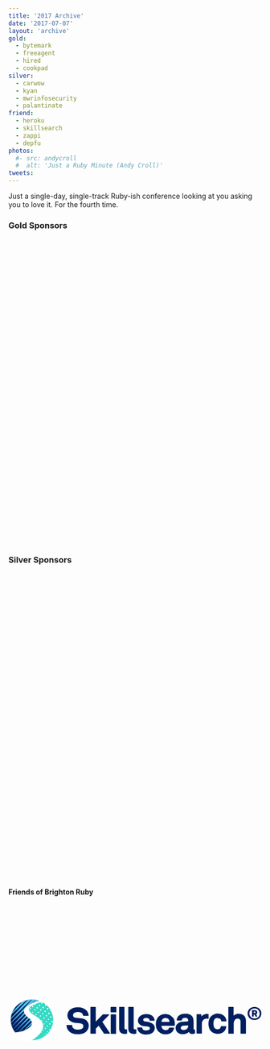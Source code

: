 ```yaml
---
title: '2017 Archive'
date: '2017-07-07'
layout: 'archive'
gold:
  - bytemark
  - freeagent
  - hired
  - cookpad
silver:
  - carwow
  - kyan
  - mwrinfosecurity
  - palantinate
friend:
  - heroku
  - skillsearch
  - zappi
  - depfu
photos:
  #- src: andycroll
  #  alt: 'Just a Ruby Minute (Andy Croll)'
tweets:
---
```


Just a single-day, single-track Ruby-ish conference looking at you asking you to love it. For the fourth time.

<h3 class="h6 my-4">Gold Sponsors</h3>

<div class="row">
  <div class="col-12">
    <svg viewBox="0 0 400 120" class="img-fluid mb-3">
      <use xlink:href="#sponsor-bytemark"></use>
    </svg>
  </div>

  <div class="col-12">
    <svg viewBox="0 0 400 120" class="img-fluid mb-3">
      <use xlink:href="#sponsor-freeagent"></use>
    </svg>
  </div>

  <div class="col-12">
    <svg viewBox="0 0 400 120" class="img-fluid mb-3">
      <use xlink:href="#sponsor-hired"></use>
    </svg>
  </div>

  <div class="col-12">
    <svg viewBox="0 0 400 120" class="img-fluid mb-3">
      <use xlink:href="#sponsor-cookpad"></use>
    </svg>
  </div>
</div>

<h3 class="h6 my-4">Silver Sponsors</h3>

<div class="row">
  <div class="col-6">
    <svg viewBox="0 0 400 120" class="img-fluid mb-3">
      <use xlink:href="#sponsor-carwow"></use>
    </svg>
  </div>

  <div class="col-6">
    <svg viewBox="0 0 400 120" class="img-fluid mb-3">
      <use xlink:href="#sponsor-kyan"></use>
    </svg>
  </div>

  <div class="col-6">
    <svg viewBox="0 0 400 120" class="img-fluid mb-3">
      <use xlink:href="#sponsor-mwr"></use>
    </svg>
  </div>

  <div class="col-6">
    <svg viewBox="0 0 400 120" class="img-fluid mb-3">
      <use xlink:href="#sponsor-palatinate"></use>
    </svg>
  </div>
</div>

<h4 class="h6 my-4">Friends of Brighton Ruby</h4>

<div class="row">
  <div class="col-4">
    <svg viewBox="0 0 400 120" class="img-fluid mb-3">
      <use xlink:href="#sponsor-heroku"></use>
    </svg>
  </div>

  <div class="col-4">
    <svg viewBox="0 0 400 120" xmlns="http://www.w3.org/2000/svg" xmlns:xlink="http://www.w3.org/1999/xlink" class="img-fluid mb-3">
      <defs>
        <path d="M39.03 28.53c0-11.9-6.76-22.74-17.65-28.42C16.9.9 8.66 2.8 2.78 7.4.9 8.85 0 10.5.18 12.23c.4 4.82 8.5 9.13 8.57 9.17l.78.5c4.55 2.9 11.44 7.26 12.92 13.84.74 3.3 0 6.83-2.28 10.4-3.4 5.47-8.5 10.25-15.08 14.2-.1.06-.2.2-.2.3 0 .14.1.22.2.2 18.7.03 33.9-14.48 33.9-32.3z" id="a"/>
        <path d="M45.56 2.85c.02-.2-.1-.37-.3-.43C41.7 1.24 37.96.64 34.22.64 15.6.64.42 15.14.42 32.98c0 7.28 2.55 14.34 7.2 19.94 9.53-1.1 17.33-2.46 23.73-8.83 2.23-2.2 3.22-4.3 3.13-6.4-.16-3.8-4-7.1-7.44-9.9l-.88-.8c-3.24-2.8-4.82-5.8-4.58-8.7.27-3.3 2.73-6.3 7.34-9.1 5.6-3.4 11.96-5.2 16.3-6.1.2 0 .35-.2.36-.4z" id="c"/>
      </defs>
      <g transform="translate(0 25)" fill="none" fill-rule="evenodd">
        <path d="M123.42 36.86c2.3 2.15 3.58 5.2 3.46 8.35.07 3.4-1.28 6.6-3.72 8.9-3.12 3-7.76 4.5-13.8 4.5-5.37 0-9.77-1.4-13.05-4.3-2.9-2.4-4.6-6-4.6-9.8l.5-.4h8l.5.5c0 1.8.8 3.5 2.1 4.7 1.5 1.4 3.7 2.1 6.9 2.1 3.3 0 5.7-.7 7.1-2 1-.9 1.6-2.2 1.6-3.5 0-2.4-1.5-3.9-4.7-4.4-1-.2-2.6-.4-4.7-.6-2.2-.2-3.8-.4-4.7-.5-3-.4-5.8-1.7-8-3.8-2.1-2.1-3.3-5-3.1-8 0-3.1 1.3-5.9 3.9-8.3 1.6-1.4 3.6-2.5 5.6-3.2 2.4-.8 4.8-1.2 7.2-1.1 5.1 0 9.2 1.4 12.3 4.1 3.1 2.7 4.5 5.7 4.5 9l-.4.48h-8l-.4-.4c-.1-1.45-.7-2.8-1.7-3.75-.8-.7-1.7-1.2-2.7-1.5-1.1-.4-2.3-.6-3.5-.6-2.9 0-5.2.76-6.6 2.1-.8.8-1.3 1.9-1.3 3.1 0 2.25 1.3 3.57 4 4 1 .1 2.6.3 4.9.56l4.4.5c3.2.32 6.25 1.7 8.7 3.82zm35.76-9.05l-.32-.7h-9.46l-.32.2-11.1 11.3V16l-.44-.44H130l-.43.44v41.4l.44.42h7.6l.5-.44V49.7l4.5-4.64 8.4 12.56.4.2h8.8l.4-.7-12.2-18 11-11.26zm2.9-.7l-.44.5v29.8l.45.5h7.6l.4-.4v-30l-.5-.4H162zm-.23-11.5l-.44.5v7.4l.5.5h8.1l.5-.4V16l-.4-.45-8 .02zm24.77 35.3h-.7c-1.04 0-1.75-.2-2.05-.5-.38-.5-.55-1.2-.5-1.8V15.9l-.45-.45h-7.58l-.45.43V49.6c0 2.88.8 5.03 2.4 6.42 1.6 1.38 3.8 2.05 6.5 2.05 1.1-.03 2.3-.17 3.4-.4l.3-.44V51.2l-.5-.44-.6.05zm14.56 0h-.68c-1.05 0-1.76-.2-2.07-.5-.37-.5-.55-1.2-.5-1.8V15.9l-.44-.45h-7.6l-.5.43V49.6c0 2.88.8 5.03 2.4 6.42 1.6 1.38 3.8 2.05 6.6 2.05 1.1-.03 2.2-.17 3.4-.4l.3-.44V51.2l-.5-.44-.6.05zm21.7-11.6l-6.68-.8c-3.23-.4-3.23-2-3.23-2.5 0-1.3.7-2.2 2.13-2.7 1-.3 2.04-.4 3.1-.4 1.35-.1 2.7.4 3.76 1.3.7.7 1.1 1.6 1.13 2.5l.4.5h7.1l.4-.4c-.1-2.4-1.1-4.8-2.9-6.4-2.4-2.4-5.8-3.6-10.2-3.6-4 0-7.3 1.1-9.8 3.1-2.2 1.7-3.4 4.3-3.4 7.1 0 2 .7 4 2.1 5.4 1.4 1.6 3.3 2.6 5.4 3 1.1.2 2.7.5 4.8.7 2.1.2 3.4.4 3.8.5 1.9.3 2.7 1.1 2.7 2.7 0 .8 0 3.3-6 3.3-1.6.1-3.2-.3-4.5-1.2-1-.8-1.5-1.9-1.5-3.2l-.4-.4H204l-.46.47c.03 2.8 1.3 5.48 3.44 7.28 2.6 2.36 6.1 3.56 10.4 3.56 4.8 0 8.53-1.2 11-3.5 1.9-1.8 2.9-4.3 2.86-6.87.1-2.22-.8-4.4-2.5-5.92-1.8-1.6-4-2.6-6.4-2.9zm37.28-7.2c1.98 2.9 2.92 6.5 2.8 10.7-.05.9-.07 1.6-.07 2l-.5.5h-20.5c-.1 2 .7 3.8 2.1 5.1 1.1 1.1 2.7 1.7 4.3 1.7 1.9 0 3.3-.4 4.2-1.3.6-.6 1.1-1.4 1.3-2.3l.4-.3h7.2l.4.5c-.3 2.2-1.3 4.2-2.8 5.8-2.6 2.9-6.3 4.3-10.9 4.3-3.8.1-7.4-1.3-10.2-3.8-3.3-3-5-7.1-5-12.2s1.5-9.2 4.6-12.2c2.6-2.6 6.1-3.9 10.3-3.9 5.2 0 9.1 2 11.8 5.7zM241.9 39h12.64c-.03-1.66-.67-3.25-1.78-4.47-1.2-1.1-2.82-1.68-4.46-1.57-1.88-.13-3.7.67-4.9 2.12-.9 1.12-1.44 2.5-1.52 3.93h.02zm52.46 12.26l.5.45V57l-.3.42c-1.22.5-2.55.8-3.9.82-1.45.08-2.88-.4-4-1.3-.7-.6-1.22-1.37-1.5-2.24-.92 1.05-2.04 1.9-3.3 2.5-1.85.9-3.9 1.35-5.95 1.33-3.6 0-6.5-.95-8.6-2.83-2-1.75-3.1-4.3-3.1-6.95-.1-2.66 1.1-5.23 3.2-6.92 2.3-1.76 5-2.75 7.8-2.85l8.8-.6V36.9c.1-1.16-.3-2.3-1-3.2-.6-.7-1.9-1.05-3.8-1.05-3.3 0-5.1 1.24-5.2 3.82l-.4.42h-7.3l-.4-.5c.1-3.1 1.6-5.9 4.1-7.6 2.5-1.7 5.6-2.5 9.4-2.5 6.4 0 10.4 2.1 12.2 6.3.7 2 1 4.1 1 6.2v11.1c0 .4.1.8.3 1.1.3.2.7.3 1 .3l1-.1zm-17.92-6.16c-1.08.04-2.12.4-2.98 1.06-.75.56-1.18 1.46-1.15 2.4 0 .92.5 1.8 1.2 2.34.8.63 1.9.96 2.9.94 2 .1 4-.5 5.5-1.7 1.4-1.15 2.2-2.88 2.1-4.67v-.9l-7.4.53zm40-17.84l-.4-.44c-.8-.12-1.6-.18-2.4-.18-1.94-.02-3.85.4-5.6 1.25-1.22.6-2.27 1.5-3 2.6l-.47-3.1-.45-.4h-6.38l-.45.4v29.8l.4.4h7.6l.4-.5v-15c-.1-2.1.6-4.2 2-5.8 1.3-1.5 3.2-2.3 5.6-2.3.8 0 1.6.1 2.5.3l.5-.5V27zm14.52 6.13c2.07 0 3.52.6 4.46 2 .5.7.8 1.6.83 2.5l.44.4h7.4l.4-.5c-.1-2.5-1-4.9-2.5-6.8-2.8-3.2-6.5-4.9-11.1-4.9-2.3 0-4.5.4-6.5 1.4-1.8.8-3.5 1.9-4.8 3.4-2.4 2.8-3.5 6.5-3.5 11.1s1.2 8.3 3.5 11.1c1.3 1.5 2.9 2.7 4.7 3.5 2 .9 4.2 1.4 6.4 1.4 4.6 0 8.3-1.7 11-4.9 1.5-1.9 2.4-4.3 2.5-6.7l-.5-.5h-7.5l-.5.4c-.1.9-.4 1.7-.9 2.5-.9 1.3-2.4 2-4.5 2-1.6 0-3.18-.6-4.28-1.7-1.3-1.4-2-3.8-2-7.2 0-3.4.7-5.9 2-7.3 1.1-1.1 2.67-1.7 4.25-1.6zm32.85-7.1c-1.7 0-3.4.3-5 1-1.1.5-2.1 1.2-3 2V15.9l-.4-.43h-7.5l-.4.44v41.4l.5.5h7.6l.4-.4V41.7c0-1.93.6-3.83 1.6-5.46.9-1.55 2.6-2.45 4.4-2.37 1.8 0 3 .43 3.7 1.25.8 1.13 1.2 2.5 1.1 3.87v18.4l.5.4h7.5l.5-.5V37.4c.1-2.94-.9-5.82-2.9-8-1.9-2.05-4.7-3.1-8.1-3.1l.1-.03zm35.8-.4c.1 2.8-1 5.5-3 7.4-4.5 3.8-11.1 3.8-15.6 0-1.9-2-3.1-4.6-3.1-7.4 0-2.8 1.1-5.5 3.1-7.4 4.5-3.9 11.2-3.9 15.6 0 2.1 1.9 3.2 4.6 3.1 7.4h.1zm-2.7 0c.1-2.1-.7-4.2-2.2-5.7-3.3-3-8.4-3-11.7 0-3 3.2-3 8.1 0 11.3 3.4 2.9 8.4 2.9 11.8 0 1.5-1.5 2.3-3.6 2.2-5.7l.1-.1zm-5.4 1l1.8 3.9h-2.8l-1.5-3.3h-1.4v3.3h-2.7V20.6h4.2c1.1-.04 2.1.3 2.9.92.8.62 1.2 1.57 1.2 2.56.1 1.22-.5 2.37-1.6 2.9v-.04zm-1.1-3c.1-.3-.1-.6-.3-.8-.3-.2-.6-.3-.9-.3h-1.5V25h1.6c.9 0 1.3-.38 1.3-1.15z" fill="#001F5F" fill-rule="nonzero"/>
        <ellipse fill="#FFF" fill-rule="nonzero" cx="37.2" cy="35.96" rx="36.97" ry="35.37"/>
        <ellipse fill="#FFF" fill-rule="nonzero" cx="37.2" cy="35.96" rx="36.97" ry="35.37"/>
        <path d="M48.54 5.83c0-.2-.1-.38-.3-.43-3.56-1.2-7.3-1.8-11.06-1.8C18.55 3.6 3.4 18.13 3.4 35.96c0 7.3 2.54 14.34 7.2 19.95 9.52-1.1 17.32-2.4 23.7-8.8 2.24-2.2 3.23-4.2 3.14-6.3-.15-3.8-4-7-7.43-9.9l-.8-.7c-3.2-2.7-4.8-5.7-4.6-8.7.3-3.2 2.8-6.3 7.4-9C37.6 9 43.9 7.2 48.3 6.3c.2 0 .3-.16.3-.36z" fill="#001F5F" fill-rule="nonzero"/>
        <path d="M71 35.96c0-11.9-6.76-22.74-17.65-28.42-4.47.75-12.72 2.68-18.6 7.26-1.9 1.5-2.78 3.12-2.62 4.86.42 4.82 8.5 9.13 8.58 9.17l.8.5c4.6 2.9 11.5 7.26 12.9 13.84.8 3.32 0 6.83-2.2 10.4-3.4 5.48-8.5 10.25-15.1 14.2-.1.06-.1.2-.1.32.1.1.2.2.3.2C55.9 68.3 71 53.8 71 35.9z" fill="#34D9C3" fill-rule="nonzero"/>
        <g transform="translate(31.97 7.433)">
          <mask id="b" fill="#fff">
            <use xlink:href="#a"/>
          </mask>
          <path d="M50.3 6.76c.23-.23.54-.36.86-.36.32 0 .63.13.86.36.48.48.48 1.26 0 1.74-.23.23-.54.36-.86.36-.32 0-.63-.13-.86-.36-.48-.48-.48-1.26 0-1.74zm-4.4 6.2c.27.26.64.4 1 .4.4 0 .76-.14 1.03-.4.54-.58.54-1.48 0-2.06-.27-.26-.64-.42-1.02-.42-.3 0-.7.16-1 .42-.5.58-.5 1.48 0 2.05zm6.6 2.43c.18.1.43.2.7.2.25 0 .5-.1.68-.3.38-.4.38-1 0-1.4-.18-.2-.43-.3-.7-.3-.25 0-.5.1-.68.3-.38.3-.38 1 0 1.4zm-36.43.4c-.2-.2-.47-.3-.75-.3s-.55.1-.74.3c-.4.4-.4 1 0 1.5.2.2.46.3.74.3.28 0 .55-.1.75-.3.4-.5.37-1.1-.04-1.5h.04zm16.98-28h-.55l-.18.1c-.1 0-.17.1-.24.2-.2.2-.33.4-.4.7-.02.1-.02.3 0 .5.02.1.07.3.13.4v.1c.1.1.2.3.3.4.1.1.2.1.3.2.1 0 .2.1.3.1.6.2 1.2.1 1.6-.3l.1-.1c.1-.1.2-.3.3-.4l.1-.4v-.6l-.1-.4v-.1l-.2-.3c-.1-.2-.2-.2-.4-.3-.1-.1-.3-.1-.4-.1h-.1c-.1-.1-.2-.1-.3 0l.1-.1zM20.9-14.5c.56-.57.56-1.47 0-2.04-.25-.27-.62-.43-1-.43s-.74.15-1 .42c-.55.56-.55 1.46 0 2.03.54.55 1.43.55 1.98 0h.03zM38 21c.25.22.56.36.9.36.32 0 .63-.14.86-.37.48-.5.48-1.3 0-1.8-.23-.3-.54-.4-.87-.4-.4 0-.7.1-.9.3-.5.5-.5 1.2-.1 1.7h.1zm-1.7 10.86c.2.22.5.34.8.34.3 0 .6-.1.8-.33.45-.45.45-1.17 0-1.63-.2-.2-.5-.33-.8-.33-.3 0-.6.2-.8.4-.46.5-.5 1.2-.06 1.7h.06zm-18.3.27c-.16-.16-.38-.25-.6-.25-.23 0-.44.08-.6.24-.33.34-.33.88 0 1.2.16.17.37.26.6.26.22 0 .44-.1.6-.25.33-.33.33-.87 0-1.2zm12.64-3.66c.2.2.46.3.74.3.28 0 .55-.1.74-.3.4-.42.4-1.08 0-1.5-.2-.2-.46-.3-.74-.3-.28 0-.55.1-.74.3-.42.4-.45 1.07-.05 1.5zm16.26.04c-.3.5-.3 1 0 1.5.2.3.54.5.9.6.37.1.73-.1 1-.3.47-.4.47-1.2 0-1.7-.27-.2-.63-.4-1-.3-.36.1-.7.3-.9.6v.1zm4.05-2.3c.25.3.6.4.94.4.3 0 .7-.1.9-.4.5-.5.5-1.3 0-1.9-.3-.2-.6-.4-1-.4s-.7.2-1 .4c-.6.5-.6 1.4-.1 1.9zm-10.9 1.9c.24.3.55.4.88.4.34 0 .65-.1.88-.3.5-.5.5-1.3 0-1.7-.2-.2-.5-.3-.8-.3-.3 0-.6.2-.8.4-.5.5-.5 1.2 0 1.7h.1zm-.4 9.6c.2.2.46.3.74.3.2 0 .5-.1.7-.3.4-.4.4-1.1 0-1.5-.2-.2-.5-.3-.8-.3s-.6.1-.8.3c-.4.4-.5 1.1-.1 1.5zM25.8 42.5c.15.16.37.25.6.25.22 0 .43-.1.6-.23.32-.37.32-.9 0-1.2-.17-.2-.38-.3-.6-.3-.23 0-.45.1-.6.3-.35.3-.37.85-.05 1.2h.04zM15.6 24.9c-.3-.1-.67-.05-.9.2-.34.33-.34.87 0 1.2.15.17.36.26.6.26.2 0 .43-.1.6-.25.32-.3.32-.9 0-1.2-.1-.1-.18-.1-.3-.2zm-9-9.1c-.32-.14-.7-.07-.93.17-.33.34-.33.88 0 1.22.16.1.38.2.6.2.23 0 .44 0 .6-.2.33-.3.33-.9 0-1.2-.08-.1-.17-.2-.28-.2zm17.1 18.4c-.34.34-.34.87 0 1.2.15.17.37.26.6.26.22 0 .43-.1.6-.25.32-.3.32-.8 0-1.2-.33-.3-.85-.3-1.18 0h-.02zm8.87 1.35c.2.2.47.32.75.32s.54-.12.74-.32c.4-.4.4-1.07 0-1.48-.2-.2-.46-.32-.74-.32-.28 0-.55.1-.75.32-.4.4-.4 1.07.02 1.47h-.1zm10.62-1.62c.2.22.5.34.8.34.3 0 .5-.12.8-.34.4-.45.4-1.17 0-1.63-.3-.2-.5-.33-.8-.33-.3 0-.6.12-.8.33-.5.46-.5 1.18 0 1.62zm-10.5 10.6c.1.16.4.25.6.25.2 0 .4-.1.6-.25.3-.33.3-.87 0-1.2-.2-.17-.4-.26-.6-.26-.2 0-.5.1-.6.25-.4.34-.4.88 0 1.2zM59.6 17.3c.15.17.35.26.56.26.2 0 .4-.1.55-.25.4-.3.4-.8 0-1.1-.1-.1-.3-.2-.5-.2s-.4.1-.5.3c-.3.3-.3.8 0 1.1zm-11.7 2.72c.28.27.64.42 1.02.42s.75-.15 1-.42c.56-.58.56-1.47 0-2.05-.25-.27-.62-.42-1-.42s-.74.15-1 .42c-.55.58-.54 1.48 0 2.05zm-24.85-2.18c-.2-.2-.47-.3-.75-.3-.27 0-.54.1-.74.3-.4.4-.4 1.07 0 1.5.2.2.46.3.74.3.3 0 .55-.1.75-.3.4-.43.4-1.1 0-1.5zM41.9 17c.24.27.58.4.94.4.35 0 .7-.13.94-.4.52-.52.52-1.37 0-1.9-.25-.25-.6-.4-.94-.4-.36 0-.7.15-.94.4-.27.25-.42.6-.43.96 0 .37.14.72.4.98l.03-.03zm-7.7 7.8c.2.22.5.34.8.34.3 0 .6-.12.8-.34.45-.45.45-1.17 0-1.62-.2-.22-.5-.34-.8-.34-.3 0-.6.12-.8.34-.44.45-.44 1.17 0 1.62zm-9.14.14L25 24.9c-.4-.38-1.03-.38-1.42 0-.4.4-.4 1.07 0 1.5.2.2.46.3.74.3.28 0 .55-.1.74-.3.38-.43.38-1.06 0-1.47zm30.07-3.06c.2.2.5.33.8.33.3 0 .6-.1.8-.3.46-.4.46-1.2 0-1.6-.2-.2-.5-.3-.8-.3-.3 0-.6.2-.8.4-.44.5-.45 1.2 0 1.7zm-46.5.95c-.3-.13-.67-.06-.9.2-.34.33-.34.87 0 1.2 0 .02.04.04.06.05.3.3.8.27 1.1-.04.3-.34.3-.88 0-1.2-.1-.1-.2-.17-.3-.2zm35.27-.62c-.52.6-.52 1.4 0 2s1.36.5 1.88 0c.53-.5.53-1.4 0-1.9-.24-.2-.58-.4-.94-.4-.35 0-.7.2-.94.4zM2.35 29.7c-.12-.12-.3-.2-.47-.2-.17 0-.34.08-.46.2-.12.13-.2.3-.2.47 0 .2.08.36.2.48.12.13.3.2.46.2.17 0 .34-.07.46-.2.24-.25.24-.65 0-.9v-.03zm3.9 5.95c.22-.22.22-.6 0-.8-.05-.05-.1-.1-.18-.12-.2-.1-.45-.03-.6.13-.22.2-.22.55 0 .77.2.2.57.2.78 0zm5.1 3.16c-.1-.1-.28-.2-.45-.2-.17 0-.34.1-.46.2-.26.3-.26.7 0 1 .12.2.3.2.46.2.17 0 .34 0 .46-.2.23-.2.22-.6 0-.9zm-3.07 3.1c-.1-.1-.24-.1-.4-.1-.13 0-.27.1-.38.2-.22.3-.22.6 0 .8.1.1.25.2.4.2.14 0 .3 0 .4-.1.18-.2.17-.5-.02-.7V42zm13.28-4.2c-.14-.1-.33-.2-.53-.2s-.38.1-.52.2c-.1.2-.2.4-.2.6s.1.4.3.6.4.3.6.3c.2 0 .4-.1.6-.2.2-.1.3-.3.3-.5s-.1-.4-.2-.5zm-7-2c-.13-.1-.32-.2-.52-.2s-.38.1-.52.3c-.15.2-.23.4-.23.6s0 .4.2.6c.1.2.3.3.5.3s.4-.1.5-.2c.1-.1.2-.3.2-.5s-.1-.4-.3-.5zM3.3 38.5c.18-.17.18-.46 0-.64-.1-.1-.2-.14-.33-.14-.12 0-.24.05-.32.14-.18.18-.18.47 0 .65l.06.1c.2.2.5.1.6-.1v.1zm-4.04-5.7c-.1-.12-.25-.18-.4-.18-.15 0-.3.06-.4.17-.2.2-.2.5 0 .7.1.1.25.1.4.1.15 0 .3-.1.4-.2.2-.2.2-.6 0-.8zm13.28-3.26c.15-.14.23-.33.23-.54 0-.2-.08-.4-.23-.53-.14-.14-.33-.23-.53-.23s-.3.1-.5.23c-.1.14-.2.33-.2.53s.1.4.3.54c.2.14.4.22.6.22s.4-.08.6-.22zm-18.26-.85c-.04-.1-.1-.1-.15-.1-.17-.1-.37-.1-.5 0-.1.1-.14.2-.14.3s0 .2.1.3c.1.1.2.1.3.1s.2-.1.3-.2c.1-.2.1-.5 0-.7zm15.04 3.9c.26-.3.26-.7 0-1-.12-.2-.3-.2-.46-.2-.18 0-.34 0-.47.2-.3.2-.3.6 0 .9h.2c.2.1.5 0 .7-.2zm-13.04 3.8c.18-.2.18-.5 0-.7-.08-.1-.2-.2-.32-.2s-.24 0-.32.1c-.18.2-.18.4 0 .6l.1.1h.04c.17 0 .37 0 .5-.1zm32.1-4.4c.36-.4.36-1 0-1.4-.18-.2-.42-.3-.67-.3-.2 0-.4.1-.6.3-.3.4-.3 1 0 1.3.2.2.5.3.7.3.3 0 .5-.1.7-.3zm2.02 7c.37-.4.37-1 0-1.4-.17-.2-.4-.3-.66-.3-.25 0-.5.1-.67.2-.37.4-.37 1 0 1.3.18.2.42.3.68.3.26 0 .5-.1.68-.3h-.03zm-3.08 10.9c-.12-.2-.28-.2-.46-.2-.17 0-.34 0-.46.2-.25.2-.25.6 0 .9.12.1.3.2.46.2.18 0 .34-.1.46-.2.13-.1.2-.3.2-.5.02-.2-.05-.4-.17-.5h-.03zm-13 4c-.1-.1-.2-.1-.33-.1s-.3 0-.4.1c-.2.2-.2.5 0 .6.1.1.2.1.3.1.1 0 .2-.1.3-.2.1-.1.1-.2.1-.4s-.1-.3-.1-.4h-.1zM17.3 51c-.2-.1-.3-.15-.4-.15-.2 0-.3.04-.4.14-.3.2-.3.6 0 .8.1.1.2.1.4.1.1 0 .2-.1.4-.2.1-.1.1-.3.1-.4 0-.2-.1-.3-.2-.4zm4 5.7c.2-.2.2-.47 0-.66-.1-.1-.2-.15-.3-.15-.1 0-.3 0-.4.1-.17.2-.17.4 0 .6.1.1.2.1.33.1s.25-.1.33-.2zm2.9-3.64c-.1-.1-.24-.16-.4-.16-.13 0-.27.08-.4.18-.2.2-.2.56 0 .8.1.1.27.14.4.14.16 0 .3-.06.4-.16.1-.13.16-.28.16-.43 0-.15-.07-.3-.18-.4zm6.3-6.4c-.14-.1-.33-.2-.53-.2s-.38.1-.5.2c-.16.17-.24.36-.24.56s.1.4.23.54c.15.12.34.2.53.2.2 0 .4-.08.5-.2.1-.17.2-.36.2-.56 0-.2-.1-.4-.3-.52zM18.3 40.9c-.12-.12-.28-.2-.46-.2-.17 0-.34.08-.46.2-.1.13-.18.3-.18.47 0 .18.07.34.2.47.1.14.28.2.45.2.18 0 .34-.06.46-.2.2-.1.2-.3.2-.45 0-.2 0-.4-.2-.5zm5.25 3.8c-.14-.13-.33-.2-.52-.2-.2 0-.4.07-.53.2-.15.15-.23.35-.23.55 0 .2.07.4.22.55.1.15.3.22.5.22s.4-.1.5-.24c.1-.14.2-.34.2-.55 0-.2-.1-.4-.3-.53v.03zm-18.26.9c.2-.18.2-.47 0-.65-.1-.1-.2-.12-.3-.12s-.3.05-.4.14c-.2.2-.2.48 0 .66l.1.1c.2.04.4 0 .5-.16v.05zm7 1.4c-.1-.1-.2-.14-.4-.14s-.3.05-.4.14c-.2.18-.2.47 0 .65.1.1.2.16.3.16.1 0 .2 0 .3-.1.1-.1.1-.2.1-.3s-.1-.2-.2-.3zm25.1-5.8c.3-.38.3-1 0-1.36-.2-.16-.4-.26-.7-.26-.3 0-.5.1-.7.28-.4.38-.4 1 0 1.36.2.18.4.27.7.26.2 0 .5-.1.6-.3v.06zm-17.1 6.76c-.2-.12-.3-.2-.5-.2s-.4.08-.5.2c-.3.26-.3.68 0 .94.1.1.3.18.4.18.1 0 .3-.07.4-.2.1-.12.2-.3.2-.48 0-.2-.1-.36-.2-.5v.05zM15.2 44c-.1-.1-.2-.17-.4-.17-.1 0-.3.06-.4.17-.2.22-.2.57 0 .8.1.1.3.16.4.16.2 0 .3-.06.4-.17.1-.2.2-.3.2-.5s-.05-.3-.2-.4v.1zM14 8.77c-.2-.2-.46-.3-.74-.3-.28 0-.55.1-.75.3-.4.4-.4 1.07 0 1.5.2.2.5.3.8.3s.6-.1.8-.3c.2-.2.4-.5.4-.77 0-.3-.1-.57-.3-.77v.04zM-2.14 6.85c-.08-.07-.17-.13-.28-.18-.3-.13-.68-.05-.92.2-.33.33-.33.87 0 1.2.16.16.38.25.6.25.23 0 .44-.1.6-.25.33-.33.33-.87 0-1.2v-.02zM-5.5 11.3c.15-.13.23-.32.23-.52s-.08-.4-.22-.54c-.2-.28-.7-.28-1 0-.1.14-.2.34-.2.54s.1.4.3.53c.2.2.4.3.6.3s.4-.1.6-.2zm5.4 2.6c-.17-.15-.4-.24-.6-.24-.24 0-.45.1-.6.25-.34.4-.34.9 0 1.3.06.1.14.1.22.2h.05c.32.2.7.1.93-.2.33-.3.33-.9 0-1.2zm-8.6.53c.25-.26.25-.67 0-.93-.13-.13-.3-.2-.47-.2-.17 0-.34.07-.46.2-.25.26-.25.67 0 .93.12.13.3.2.47.2.17 0 .34-.07.46-.2zM5-.37c-.2-.2-.47-.3-.75-.3s-.55.1-.75.3c-.4.43-.4 1.1 0 1.5.2.2.46.32.75.32.28 0 .54-.12.74-.32.2-.2.3-.47.3-.76 0-.3-.1-.56-.4-.76v.1zm2 7.1c-.2-.2-.46-.3-.74-.3-.3 0-.55.1-.75.3-.4.42-.4 1.1 0 1.5.2.2.5.3.8.3s.6-.1.8-.3c.2-.2.3-.48.3-.77 0-.28-.1-.55-.3-.75zm-9.8 19.83c.23-.22.23-.58 0-.8-.2-.22-.56-.22-.77 0-.22.22-.22.58 0 .8.22.2.56.2.78 0zm-9.9.78c.17-.2.17-.48 0-.66-.1-.08-.2-.13-.33-.13-.14 0-.25.05-.34.13-.18.18-.18.47 0 .66.1.08.2.13.33.13.1 0 .23-.05.32-.13zm9.23-10c-.14-.15-.33-.23-.53-.23s-.4.1-.53.2c-.16.2-.24.4-.24.6 0 .2.08.4.23.6.13.2.32.2.5.2.2 0 .4 0 .54-.2.16-.1.24-.3.24-.5s-.1-.4-.24-.5zm-6.3 6.37c-.1-.1-.24-.1-.4-.1-.14 0-.28.1-.4.2-.2.2-.2.6 0 .8.12.1.26.2.4.2.16 0 .3 0 .4-.1.12-.1.18-.2.17-.4 0-.1-.07-.3-.18-.4v.1zm15.32 2.8c-.14-.1-.33-.2-.53-.2s-.4.1-.53.2-.2.4-.2.6 0 .4.2.6c.1.2.3.3.5.3s.4 0 .5-.2c.1-.1.2-.3.2-.5s-.1-.4-.3-.5v.1zM.32 23.6c.12-.1.2-.3.2-.46 0-.2-.08-.35-.2-.47-.12-.13-.3-.2-.46-.2-.17 0-.34.07-.46.2-.25.26-.25.67 0 .93l.1.06.1.1c.25.1.53 0 .7-.17h.02zm-12.1-6.93c-.1-.1-.24-.17-.4-.17-.14 0-.28.06-.4.17-.2.22-.2.58 0 .8.12.1.26.16.4.16.16 0 .3-.06.4-.16.12-.1.18-.26.17-.42 0-.14-.1-.3-.2-.4v.04zm5.1 4.88c.27-.25.27-.66 0-.92l-.1-.06-.1-.06c-.26-.1-.56 0-.75.2-.25.3-.25.7 0 1 .12.2.3.2.47.2.17 0 .34 0 .46-.2h.03zm10.2-1.05c.16-.14.24-.33.24-.53s-.08-.4-.23-.52c-.14-.14-.33-.22-.53-.22s-.4.1-.53.23c-.15.14-.23.33-.23.54 0 .2.08.4.23.54.07.08.16.14.25.18.28.1.6.03.8-.2v.04zm-18.24-.2c.18-.17.18-.46 0-.64-.1-.1-.2-.13-.33-.13-.12 0-.24.06-.33.15-.17.2-.17.48 0 .66.1.1.2.14.33.14.12 0 .23-.07.3-.16l.03.02zM16.84-5.2c-.52.53-.52 1.38 0 1.9.25.26.6.4.94.4.35 0 .7-.14.94-.4.52-.52.52-1.37 0-1.9l-.13-.08c-.6-.43-1.3-.4-1.8.08zm-2.03-5.17c.3.25.6.4 1 .4s.7-.15 1-.4c.5-.53.5-1.37 0-1.9-.2-.25-.6-.4-.9-.4s-.7.15-.9.4-.4.6-.4.96.2.7.4.9v-.1zm19.3 5.7c-.6.6-.6 1.57 0 2.18.1.1.2.2.3.2.6.5 1.4.4 1.9-.1.6-.6.6-1.6 0-2.2l-.2-.2c-.6-.4-1.4-.3-1.9.3zM20.9-7.4c.27.28.63.44 1 .44.38 0 .75-.16 1-.43.56-.5.56-1.4 0-2-.25-.2-.6-.4-1-.4s-.74.2-1 .5c-.57.6-.57 1.5 0 2.1zm-9.97-.78c-.1.16-.2.36-.3.57v.2c0 .1 0 .3.05.4 0 0 .03.1.06.1.05.1.1.2.2.3.3.3.7.4 1.1.3.4-.1.77-.4.9-.8.06-.1.08-.3.1-.4v-.1c0-.2-.04-.3-.1-.5-.05-.2-.14-.3-.25-.4-.5-.5-1.3-.5-1.8 0zm17.8.43h-.23l-.2.08c-.12.05-.22.12-.32.2l-.07.05c-.5.58-.5 1.47 0 2.05.3.27.7.42 1 .42.4 0 .8-.15 1.1-.42.5-.58.5-1.47 0-2.05l-.4-.27h-.8zM31-.7h-.16c-.1 0-.2.02-.28.05-.07 0-.13.03-.2.05-.17.08-.32.18-.45.3-.5.58-.5 1.48 0 2.05.2.23.5.36.8.4h.3c.2-.02.3-.04.4-.08l.2-.07c.2-.06.3-.13.4-.22l.1-.05c.6-.57.6-1.47 0-2.04-.1-.2-.2-.3-.4-.3-.1-.1-.3-.1-.5-.1zm10.07-1.9c-.6.6-.6 1.56 0 2.17.28.28.67.45 1.08.45.4 0 .8-.17 1.08-.45.6-.6.6-1.58 0-2.2l-.25-.2c-.6-.4-1.4-.3-1.9.23zM7.13-4.24c-.44.45-.44 1.17 0 1.63.1.1.24.2.38.2.5.1 1 0 1.3-.3.5-.5.5-1.2 0-1.6-.2-.2-.5-.4-.8-.4-.3 0-.6.1-.8.3v-.1zm5.8 4.88c.23.24.54.37.87.37.33 0 .65-.1.88-.3.48-.5.48-1.3 0-1.7-.23-.2-.55-.4-.88-.4-.33 0-.64.2-.87.4-.24.3-.37.6-.37.9 0 .4.14.7.38.9zM23.8-3.12c-.53.53-.53 1.38 0 1.9.24.26.58.4.94.4.35 0 .7-.14.94-.4.52-.52.52-1.37 0-1.9-.25-.25-.6-.4-.94-.4-.36 0-.7.15-.95.4zM3.6-17.24c-.22-.24-.54-.37-.87-.37-.33 0-.64.1-.87.3-.48.5-.48 1.2 0 1.7.23.2.54.3.87.3.33 0 .65-.2.88-.4.3-.3.4-.6.4-.9 0-.4-.1-.7-.3-.9zm4.04-4.1c-.5-.48-1.3-.48-1.8 0-.53.54-.53 1.38 0 1.9.24.26.58.4.93.4.35 0 .7-.14.94-.4.3-.25.4-.6.4-.97s-.1-.8-.4-1zm10.72-1.28c-.05-.1-.12-.17-.2-.24-.3-.34-.77-.5-1.23-.47-.46.05-.87.3-1.12.7-.3.62-.3 1.43.2 1.95.3.3.7.46 1.1.46.4 0 .8-.16 1.1-.46.6-.52.7-1.35.3-1.98v.04zm-6.54-2.97c-.26-.2-.63-.4-1-.4-.4 0-.75.2-1.02.5-.54.6-.54 1.5 0 2.1.27.3.63.5 1 .5.4 0 .76-.1 1.02-.4.56-.5.57-1.4.03-2h-.03zm2.03 7.1c-.17-.2-.4-.3-.62-.3h-.75c-.23.1-.45.2-.62.4-.54.6-.54 1.5 0 2.1.27.3.63.4 1 .4.4 0 .75-.1 1.02-.4.55-.6.55-1.5 0-2h-.03zM9.13 2.9c-.44.44-.44 1.16 0 1.62h.04c.44.4 1.14.4 1.57 0 .45-.46.45-1.2 0-1.64-.43-.43-1.13-.43-1.57 0h-.04zm15.72-14.7c.05.08.1.15.18.22.28.3.67.46 1.08.46.5 0 .8-.17 1.1-.46.6-.6.6-1.58 0-2.2-.3-.28-.6-.45-1.1-.45-.4 0-.8.17-1 .46-.5.54-.5 1.35-.1 1.96zM-7.3-15.38c-.2-.2-.5-.33-.8-.33-.3 0-.6.1-.8.3-.44.4-.44 1.2 0 1.6.2.2.5.3.8.3.3 0 .6-.2.8-.4.47-.5.48-1.2.04-1.7h-.03zm7.95-8.04c-.24-.25-.58-.4-.94-.4-.3 0-.6.15-.9.4-.5.53-.5 1.37 0 1.9.3.25.6.4 1 .4s.7-.15 1-.4c.6-.52.6-1.36.1-1.9H.7zm8.5-8.6c-.28-.3-.67-.46-1.08-.46-.4 0-.8.16-1.07.46-.6.6-.6 1.58 0 2.18.28.3.67.47 1.07.47s.8-.17 1.08-.47c.6-.6.62-1.57.03-2.18h-.03zm13.9 11.2c-.6.6-.6 1.6 0 2.2.28.3.67.46 1.08.46.4 0 .8-.17 1.08-.47.6-.6.6-1.58 0-2.18 0-.1-.1-.2-.2-.2-.6-.5-1.4-.4-1.9.2zm-6.86-9.12c-.3-.3-.7-.46-1.1-.46s-.8.16-1.1.46c-.6.6-.6 1.58 0 2.2.3.28.6.45 1.1.45.4 0 .8-.1 1-.4.3-.3.4-.7.4-1.1 0-.4-.2-.8-.5-1.1v.1zm-11.3 2.3c-.3-.26-.7-.4-1.1-.4s-.8.14-1 .4c-.6.58-.6 1.48 0 2.06.2.27.6.42 1 .42s.7-.15 1-.42c.5-.6.5-1.5 0-2.07v.02zM22 9.84c.22.24.54.37.87.37.32 0 .64-.1.87-.3.48-.5.48-1.2 0-1.7-.23-.2-.55-.3-.87-.3-.33 0-.65.2-.88.4-.5.5-.5 1.3-.1 1.8zm3.2 4.24c-.43.45-.43 1.18 0 1.63.22.2.5.4.8.4.32 0 .6-.1.82-.3.44-.4.44-1.1 0-1.6-.22-.2-.5-.3-.8-.3-.3 0-.6.2-.82.4zM31 17.2c-.1.1-.18.22-.23.36v.08c-.1.28-.1.6 0 .87l.06.2.08.2.2.2.2.2c.5.4 1.2.3 1.6-.1.5-.5.5-1.3 0-1.7-.2-.2-.5-.4-.8-.4-.3 0-.6.2-.9.4H31zm3.9-2.2c.26.26.6.4.96.4.35 0 .7-.14.94-.4.52-.52.52-1.37 0-1.9-.25-.25-.6-.4-.94-.4-.36 0-.7.15-.95.4-.5.5-.5 1.34 0 1.88l.1.02zm-5.93-4.88c-.5.5-.5 1.28 0 1.77.23.2.54.3.87.3.33 0 .65-.2.88-.4.48-.5.48-1.3 0-1.8-.1-.1-.2-.2-.3-.2l-.1-.1c-.47-.2-1.02-.2-1.38.2h.03zM-10.3 4.8c-.33.32-.33.86 0 1.2.16.16.38.25.6.25.23 0 .44-.1.6-.25.33-.34.33-.88 0-1.2-.16-.2-.37-.3-.6-.3-.24 0-.46.1-.63.26l.03.03zm37.53 16.34c-.45.45-.45 1.18 0 1.63.2.2.5.33.8.33.3 0 .6-.12.8-.33.45-.45.45-1.18 0-1.63-.2-.23-.5-.36-.8-.36-.32 0-.62.12-.83.34l.03.02zm15.9-16.68c-.6.6-.6 1.58 0 2.2.07.07.16.14.26.2v.04l.2.1h.1l.2.05h.4c.1-.02.3-.06.4-.12l.1-.05c.1-.05.2-.12.2-.2l.1-.05c.6-.6.6-1.58 0-2.2l-.4-.27c-.6-.3-1.3-.18-1.8.3zm-6.22-2.7c-.5.57-.5 1.47 0 2.05.3.3.7.5 1.1.5s.8-.1 1-.4c.6-.5.6-1.4 0-2-.2-.2-.6-.4-1-.4s-.7.2-1 .5zm-11 4.08c.3.25.6.4 1 .4s.7-.15 1-.4c.5-.53.5-1.38 0-1.9-.2-.26-.6-.4-.9-.4s-.7.14-.9.4c-.2.24-.4.6-.4.95 0 .3.1.7.4.9zm-9.7-.94c-.4.46-.4 1.18 0 1.63.3.22.5.34.8.34.3 0 .6-.12.9-.34.5-.45.5-1.17 0-1.62-.4-.4-1.1-.4-1.6 0zm2.1 7.07c-.4.46-.4 1.18 0 1.63.2.22.5.34.8.34.3 0 .6-.12.8-.34.5-.45.5-1.17 0-1.63-.2-.2-.5-.33-.8-.33-.3 0-.6.12-.8.33zM20 .95c-.5.5-.5 1.28 0 1.77.22.23.54.37.87.37.32 0 .64-.2.87-.4.48-.5.48-1.3 0-1.8-.24-.2-.54-.3-.88-.3-.33 0-.64.1-.87.3zm18.98 7.88c-.54.57-.54 1.47 0 2.04.05.04.1.08.16.1.1.1.2.16.3.22.54.2 1.16.1 1.56-.4.55-.6.55-1.5 0-2.1l-.23-.2-.23-.2c-.56-.3-1.22-.1-1.63.3h.1zM33.93 5.6h-.12c-.3 0-.6.15-.9.4-.5.53-.5 1.38 0 1.9.2.13.3.22.5.28h.1l.4.1h.2l.3-.07h.2c.1 0 .2-.1.3-.2l.1-.1c.5-.5.5-1.4 0-1.9-.1-.1-.2-.2-.4-.2h-.1c-.1 0-.3-.1-.4 0h.1zM9.77-14.3c-.25-.25-.6-.4-.94-.4-.35 0-.7.15-.94.4-.6.53-.6 1.38 0 1.9.2.26.5.4.9.4s.7-.14.9-.4c.5-.54.4-1.37-.1-1.88v-.02zM-3-18.92c-.07-.16-.17-.3-.3-.44-.22-.23-.54-.36-.87-.36-.33 0-.64.13-.87.36-.48.5-.48 1.28 0 1.77.23.3.54.4.87.4.33 0 .65-.1.88-.3.4-.3.4-.8.3-1.3zM-21.67 17.5c-.08-.06-.2-.1-.32-.1-.1 0-.2.04-.3.12-.2.2-.2.48 0 .67.1 0 .2.1.3.1.2 0 .3-.1.4-.2.1-.1.1-.3.1-.4 0-.1 0-.3-.1-.3h.1zm32.8 3.34c.17.18.4.28.66.28.2 0 .4-.1.6-.27.3-.37.3-.97 0-1.35l-.2-.14c-.4-.22-.9-.16-1.2.13-.4.3-.4.9 0 1.3zm7.3 2.23c.34.15.74.07 1-.2.38-.38.38-.98 0-1.36-.16-.1-.4-.2-.66-.2-.25 0-.5.1-.67.3-.36.4-.36 1 0 1.4.07.1.16.2.26.3h.06zm1.64 6.9c.18.17.42.28.67.28.26 0 .5-.1.67-.3.4-.36.4-.96 0-1.34-.1-.1-.4-.2-.6-.2s-.5.1-.6.3c-.3.4-.3 1 0 1.4zM5.67-8.45c.47-.5.47-1.28 0-1.77-.24-.25-.56-.38-.9-.38-.3 0-.63.13-.86.37-.4.48-.4 1.26 0 1.76.3.23.6.37.9.37.4 0 .7-.14.9-.37zm-7.7 7.5c.4-.4.4-1.08 0-1.5-.2-.2-.46-.3-.74-.3s-.55.1-.74.3c-.4.42-.4 1.1 0 1.5.2.2.4.3.7.3s.5-.1.7-.3zm-16.13-3.4c-.16-.17-.37-.26-.6-.26-.22 0-.44 0-.6.2-.33.3-.33.8 0 1.2.16.1.38.2.6.2.23 0 .44-.1.6-.3.33-.4.33-.9 0-1.2zm10.47-1.5c-.1-.18-.4-.28-.6-.28s-.5.1-.6.28c-.3.38-.3.98 0 1.35.2.18.4.28.7.28.3 0 .5-.1.7-.28.4-.37.4-.97 0-1.34zm-13.8 4.9c-.1-.16-.3-.24-.5-.24s-.4.1-.5.3c-.1.2-.2.4-.2.6s.1.4.3.6c.2.2.4.3.6.3s.4-.1.6-.2c.2-.1.3-.3.3-.5s-.1-.4-.2-.5zm15.9 3.53c.4-.37.4-.98 0-1.35-.1-.18-.4-.28-.6-.28s-.5.1-.6.28c-.3.37-.3.98 0 1.35.2.18.4.28.7.3.3 0 .5-.1.7-.3zm-5.5-4.88c-.1-.17-.4-.26-.6-.26-.2 0-.4.1-.6.25-.3.3-.3.8 0 1.2.2.1.4.2.6.2.2 0 .5-.1.6-.3.4-.4.4-.9 0-1.2zm-13.6 4.58c-.1-.12-.3-.2-.4-.2s-.3.08-.4.2c-.1.13-.2.3-.2.47 0 .18.1.34.2.47.2.12.3.2.5.2s.4-.08.5-.2c.3-.26.3-.67 0-.93v-.1zM1.8-4.64c.45-.45.45-1.17 0-1.63-.2-.2-.5-.33-.8-.33-.3 0-.6.12-.8.33-.45.46-.45 1.18 0 1.63.2.2.5.34.8.34.3 0 .58-.12.8-.33zM-11-11.58c-.2-.2-.47-.32-.75-.32s-.55.12-.75.32c-.4.4-.4 1.07 0 1.5.2.2.45.3.73.3.3 0 .6-.1.78-.3.4-.43.4-1.08 0-1.5zm10.7-1.75c-.2-.22-.5-.34-.8-.34-.3 0-.6.12-.8.34-.44.45-.44 1.17 0 1.62.2.2.5.3.8.3.3 0 .6-.1.8-.4.45-.5.45-1.2 0-1.7zM-14.64-7.9c-.17-.18-.4-.28-.67-.28s-.5.1-.7.28c-.4.37-.4.98 0 1.35.2.18.4.28.7.28.2 0 .5-.1.6-.28.3-.38.3-.98 0-1.35zm10.62-1.62c-.2-.2-.46-.32-.74-.32-.28 0-.55.1-.75.32-.4.4-.4 1.07 0 1.48.2.2.4.32.7.32s.5-.1.7-.32c.4-.4.4-1.06 0-1.47v-.1zm-14.74 24.04c-.1-.1-.25-.16-.4-.16-.15 0-.3.06-.4.16-.2.22-.2.58 0 .8.1.1.25.17.4.17.15 0 .3-.1.4-.2.2-.2.2-.6 0-.8zm-4.98-4.08c-.08-.1-.2-.14-.32-.14s-.24.05-.32.14c-.06.08-.1.2-.1.32 0 .13.04.24.13.33.1 0 .2.1.33.1.12 0 .24-.1.32-.2.1-.1.15-.2.15-.4s-.06-.3-.15-.4zm9.24-9.35c-.17-.2-.36-.3-.55-.3-.2 0-.4 0-.53.2-.15.1-.23.3-.23.5s.1.4.2.5.3.2.5.2.4-.1.5-.3.2-.3.2-.5-.1-.4-.2-.6zm-6.34 6.3c-.1-.1-.24-.2-.4-.2-.14 0-.28 0-.4.1-.2.2-.2.6 0 .8.12.1.26.1.4.1.16 0 .3-.1.4-.2.22-.2.22-.6 0-.8zm22.86 4.2c.18.1.42.2.67.2.2 0 .5-.1.6-.3.3-.4.3-1 0-1.4-.2-.2-.4-.3-.7-.3-.3 0-.5.1-.7.3-.4.4-.4 1 0 1.3zm7.3 2.2c.35.1.76 0 1.02-.2.38-.4.38-1 0-1.4l-.1-.1-.2-.2c-.36-.2-.77-.1-1.03.2-.3.4-.3 1 0 1.3.1.1.2.2.4.2v-.1zm-25.05-2.6c-.13-.1-.3-.2-.47-.2-.16 0-.33.1-.45.2-.26.2-.26.7 0 .9.12.1.3.1.46.1.2 0 .4-.1.5-.2.2-.3.2-.6 0-.9V11zM.3 4.8c.35.15.76.06 1.03-.2.36-.38.36-1 0-1.36-.18-.18-.42-.28-.67-.28-.25 0-.5.1-.67.28-.4.37-.4.98 0 1.35.1.1.2.2.3.2zm-28.13.56c-.1-.1-.25-.16-.4-.16-.15 0-.3.06-.4.16-.2.22-.2.58 0 .8.1.1.25.17.4.17.15 0 .3 0 .4-.12.18-.2.18-.5 0-.7v-.1zm10.06-1.06c-.12-.12-.3-.2-.46-.2-.17 0-.34.08-.46.2-.1.13-.2.3-.2.47 0 .18.1.34.2.47.2.12.3.2.5.2s.4-.08.5-.2c.2-.25.2-.63 0-.88V4.3zm5.25 3.8c-.13-.13-.32-.2-.52-.2s-.4.07-.53.2c-.14.15-.22.35-.22.55 0 .2.1.4.3.53.2.15.4.22.6.22s.4-.07.6-.22c.3-.27.3-.7 0-.98v-.1zm-18.24.24c-.1-.08-.2-.13-.33-.13-.1 0-.2 0-.3.1-.1.2-.1.5 0 .7.1.1.2.2.4.2s.3 0 .4-.1c.2-.1.2-.4 0-.6v-.1z" fill="#FFF" fill-rule="nonzero" mask="url(#b)"/>
        </g>
        <path d="M71 35.96c0-11.9-6.76-22.74-17.65-28.42-4.47.75-12.72 2.68-18.6 7.26-1.9 1.5-2.78 3.12-2.62 4.86.42 4.82 8.5 9.13 8.58 9.17l.8.5c4.6 2.9 11.5 7.26 12.9 13.84.8 3.32 0 6.83-2.2 10.4-3.4 5.48-8.5 10.25-15.1 14.2-.1.06-.1.2-.1.32.1.1.2.2.3.2C55.9 68.3 71 53.8 71 35.9z" stroke="#FFF" stroke-width=".5"/>
        <g transform="translate(2.974 2.973)">
          <mask id="d" fill="#fff">
            <use xlink:href="#c"/>
          </mask>
          <path d="M9.77 55.75L52.9 8.67l3.46 3.5-46.6 43.58zM52.97 8.8l-3.45-3.5L6.4 52.37 52.97 8.8zm6.7 6.76l-3.46-3.5L13.1 59.1l46.57-43.56zM63 18.93l-3.45-3.5L16.42 62.5l46.6-43.57zM49.68 5.43l-3.47-3.5L3.1 48.98 49.68 5.4zm-3.34-3.38l-3.47-3.5L-.26 45.6l46.6-43.57zM43-1.32l-3.48-3.5L-3.6 42.23 43-1.32zM39.64-4.7l-3.47-3.48-43.1 47.08 46.6-43.6zM36.3-8.07l-3.45-3.5-43.13 47.06 46.6-43.6z" fill="#57C1E8" fill-rule="nonzero" mask="url(#d)"/>
        </g>
        <path d="M48.54 5.83c0-.2-.1-.38-.3-.43-3.56-1.2-7.3-1.8-11.06-1.8C18.55 3.6 3.4 18.13 3.4 35.96c0 7.3 2.54 14.34 7.2 19.95 9.52-1.1 17.32-2.4 23.7-8.8 2.24-2.2 3.23-4.2 3.14-6.3-.15-3.8-4-7-7.43-9.9l-.8-.7c-3.2-2.7-4.8-5.7-4.6-8.7.3-3.2 2.8-6.3 7.4-9C37.6 9 43.9 7.2 48.3 6.3c.2 0 .3-.16.3-.36z" stroke="#FFF" stroke-width=".5"/>
      </g>
    </svg>
  </div>

  <div class="col-4">
    <svg viewBox="0 0 400 120" class="img-fluid mb-3">
      <use xlink:href="#sponsor-zappi"></use>
    </svg>
  </div>

  <div class="col-4">
    <svg viewBox="0 0 400 120" class="img-fluid mb-3">
      <use xlink:href="#sponsor-depfu"></use>
    </svg>
  </div>
</div>
